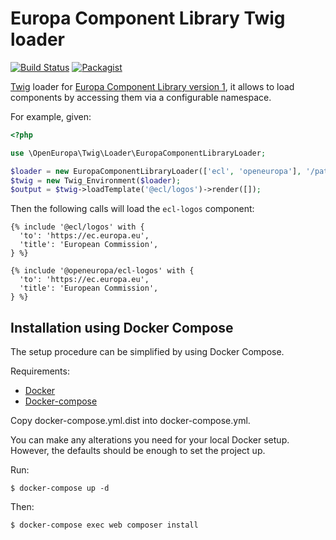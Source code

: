 # Europa Component Library Twig loader
[![Build Status](https://drone.fpfis.eu/api/badges/openeuropa/ecl-twig-loader/status.svg)](https://drone.fpfis.eu/openeuropa/ecl-twig-loader/)
[![Packagist](https://img.shields.io/packagist/v/openeuropa/ecl-twig-loader.svg)](https://packagist.org/packages/openeuropa/ecl-twig-loader)

[Twig](http://twig.sensiolabs.org) loader for [Europa Component Library version 1](https://github.com/ec-europa/europa-component-library/tree/v1),
it allows to load components by accessing them via a configurable namespace.
 
For example, given:

```php
<?php

use \OpenEuropa\Twig\Loader\EuropaComponentLibraryLoader;

$loader = new EuropaComponentLibraryLoader(['ecl', 'openeuropa'], '/path/to/components', '/root');
$twig = new Twig_Environment($loader);
$output = $twig->loadTemplate('@ecl/logos')->render([]);
```

Then the following calls will load the `ecl-logos` component:

```twig
{% include '@ecl/logos' with {
  'to': 'https://ec.europa.eu',
  'title': 'European Commission',
} %}
```

```twig
{% include '@openeuropa/ecl-logos' with {
  'to': 'https://ec.europa.eu',
  'title': 'European Commission',
} %}
```
## Installation using Docker Compose

The setup procedure can be simplified by using Docker Compose.

Requirements:

- [Docker](https://www.docker.com/get-docker)
- [Docker-compose](https://docs.docker.com/compose/)

Copy docker-compose.yml.dist into docker-compose.yml.

You can make any alterations you need for your local Docker setup. However, the defaults should be enough to set the project up.

Run:

```
$ docker-compose up -d
```

Then:

```
$ docker-compose exec web composer install
```
